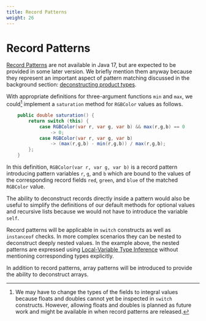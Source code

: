 ```yaml
---
title: Record Patterns
weight: 26
---
```


# Record Patterns

[Record Patterns](https://openjdk.java.net/jeps/405)
are not available in Java 17,
but are expected to be provided in some later version.
We briefly mention them anyway 
because they represent an important aspect of pattern matching
discussed in the background section:
[deconstructing product types](../../background/patterns/#deconstructing-product-types).

With appropriate definitions for three-argument functions `min` and `max`,
we could[^double] implement a `saturation` method for `RGBColor` values as follows.

[^double]: We may have to change the types of the fields to integral values 
because floats and doubles cannot yet be inspected in `switch` constructs.
However, allowing floats and doubles is planned as future work
and might be available in when record patterns are released.

```java
    public double saturation() {
        return switch (this) {
            case RGBColor(var r, var g, var b) && max(r,g,b) == 0
                -> 0;
            case RGBColor(var r, var g, var b)
                -> (max(r,g,b) - min(r,g,b)) / max(r,g,b);
        };
    }
```

In this definition, `RGBColor(var r, var g, var b)` is a record pattern
introducing pattern variables `r`, `g`, and `b`
which are bound to the values of the corresponding record fields
`red`, `green`, and `blue` of the matched `RGBColor` value.

The ability to deconstruct records directly inside a pattern
would also be useful to simplify the definitions
of our default methods for optional values and recursive lists
because we would not have to introduce the variable `self`.

Record patterns will be applicable in `switch` constructs
as well as `instanceof` checks.
In more complex scenarios they can be nested
to deconstruct deeply nested values.
In the example above, 
the nested patterns are expressed using
[Local-Variable Type Inference](https://openjdk.java.net/jeps/286)
without mentioning corresponding types explicitly.

In addition to record patterns, array patterns will be introduced
to provide the ability to deconstruct arrays.
